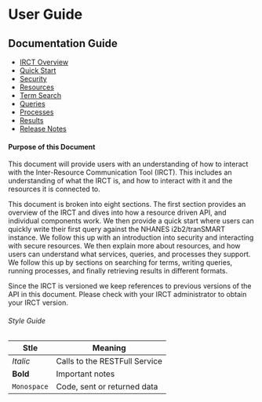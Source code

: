 # User Guide

## Documentation Guide
* [IRCT Overview](./IRCT.md)
* [Quick Start](./QuickStart.md)
* [Security](./Security.md)
* [Resources](./Resources.md)
* [Term Search](./TermSearch.md)
* [Queries](./Queries.md)
* [Processes](./Processes.md)
* [Results](./Results.md)
* [Release Notes](./ReleaseNotes.md)

#### Purpose of this Document
This document will provide users with an understanding of how to interact with the Inter-Resource Communication Tool (IRCT). This includes an understanding of what the IRCT is, and how to interact with it and the resources it is connected to.

This document is broken into eight sections. The first section provides an overview of the IRCT and dives into how a resource driven API, and individual components work. We then provide a quick start where users can quickly write their first query against the NHANES i2b2/tranSMART instance. We follow this up with an introduction into security and interacting with secure resources. We then explain more about resources, and how users can understand what services, queries, and processes they support. We follow this up by sections on searching for terms, writing queries, running processes, and finally retrieving results in different formats.

Since the IRCT is versioned we keep references to previous versions of the API in this document. Please check with your IRCT administrator to obtain your IRCT version.

###### Style Guide

Stle | Meaning
-----|--------
_Italic_ | Calls to the RESTFull Service
**Bold** | Important notes
`Monospace` | Code, sent or returned data
